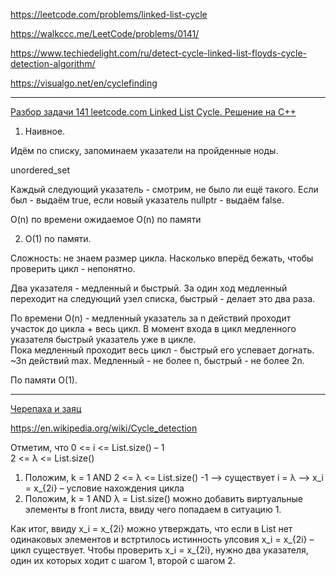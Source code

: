 https://leetcode.com/problems/linked-list-cycle

https://walkccc.me/LeetCode/problems/0141/

https://www.techiedelight.com/ru/detect-cycle-linked-list-floyds-cycle-detection-algorithm/

https://visualgo.net/en/cyclefinding

__________

[Разбор задачи 141 leetcode.com Linked List Cycle. Решение на C++](https://www.youtube.com/watch?v=4mxXON0cJtg)

1. Наивное.

Идём по списку, запоминаем указатели на пройденные ноды. 

unordered_set

Каждый следующий указатель - смотрим, не было ли ещё такого. Если был - выдаём true, если новый указатель nullptr - выдаём false.

O(n) по времени ожидаемое O(n) по памяти

2. O(1) по памяти.

Сложность: не знаем размер цикла. Насколько вперёд бежать, чтобы проверить цикл - непонятно.

Два указателя - медленный и быстрый. 3а один ход медленный переходит на следующий узел списка, быстрый - делает это два раза.

По времени O(n) - медленный указатель за n действий проходит участок до цикла + весь цикл. 
В момент входа в цикл медленного указателя быстрый указатель уже в цикле.  
Пока медленный проходит весь цикл - быстрый его успевает догнать. ~Зn действий max. 
Медленный - не более n, быстрый - не более 2n.

По памяти O(1).

__________

[Черепаха и заяц](https://www.techiedelight.com/ru/detect-cycle-linked-list-floyds-cycle-detection-algorithm/)  

https://en.wikipedia.org/wiki/Cycle_detection

Отметим, что 
0 <= i <= List.size() – 1  
2 <= λ <= List.size() 

1.	Положим, k = 1 AND 2 <= λ <= List.size() -1 --> существует i = λ --> x_i = x_{2i} – условие нахождения цикла
2.	Положим, k = 1 AND λ = List.size() можно добавить виртуальные элементы в front листа, ввиду чего попадаем в ситуацию 1.  

Как итог, ввиду x_i = x_{2i} можно утверждать, что если в List нет одинаковых элементов и встртилось истинность улсовия x_i = x_{2i} – цикл существует. Чтобы проверить x_i = x_{2i}, нужно два указателя, один их которых ходит с шагом 1, второй с шагом 2.
